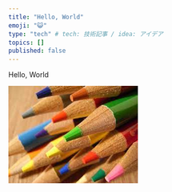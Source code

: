 ```yaml
---
title: "Hello, World"
emoji: "😺"
type: "tech" # tech: 技術記事 / idea: アイデア
topics: []
published: false
---
```


Hello, World

![image.jpg](https://raw.githubusercontent.com/takuya-motoshima/zenn-content/main/articles/24811daf2bd0cb/image.jpg)